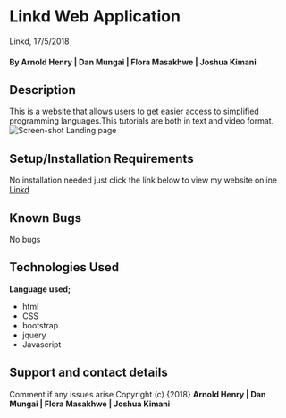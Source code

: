 # Linkd Web Application
Linkd, 17/5/2018
#### By **Arnold Henry | Dan Mungai | Flora Masakhwe | Joshua Kimani**
## Description
This is a website that allows users to get easier access to simplified programming languages.This tutorials are both in text and video format.
![Screen-shot Landing page](img/Screenshot.png)
## Setup/Installation Requirements
No installation needed just click the link below to view my website online
[Linkd](https://arnoldhenry.github.io/linkd/)
## Known Bugs
No bugs
## Technologies Used
**Language used;**
* html
* CSS
* bootstrap
* jquery
* Javascript
## Support and contact details
Comment if any issues arise
Copyright (c) {2018} **Arnold Henry | Dan Mungai | Flora Masakhwe | Joshua Kimani**
